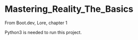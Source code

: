 # Mastering_Reality_The_Basics
From Boot.dev, Lore, chapter 1

Python3 is needed to run this project.